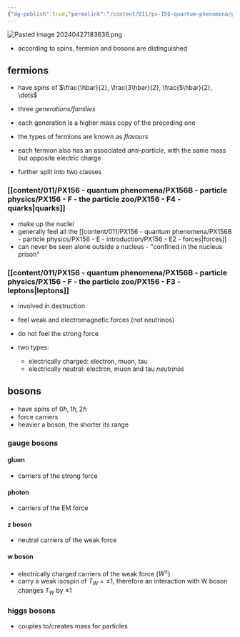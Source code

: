 ```yaml
---
{"dg-publish":true,"permalink":"/content/011/px-156-quantum-phenomena/px-156-b-particle-physics/px-156-f-the-particle-zoo/px-156-f2-categorization/","created":"2024-11-25T10:50:32.000+00:00","updated":"2024-11-26T20:02:48.002+00:00"}
---
```


![Pasted image 20240427183636.png](/img/user/pics/Pasted%20image%2020240427183636.png)

- according to spins, fermion and bosons are distinguished

## fermions
- have spins of $\frac{\hbar}{2}, \frac{3\hbar}{2}, \frac{5\hbar}{2}, \dots$

- three *generations/families*
- each generation is a higher mass copy of the preceding one

- the types of fermions are known as *flavours*

- each fermion also has an associated *anti-particle*, with the same mass but opposite electric charge
- further split into two classes
### [[content/011/PX156 - quantum phenomena/PX156B - particle physics/PX156 - F - the particle zoo/PX156 - F4 - quarks\|quarks]]
- make up the nuclei
- generally feel all the [[content/011/PX156 - quantum phenomena/PX156B - particle physics/PX156 - E - introduction/PX156 - E2 - forces\|forces]]
- can never be seen alone outside a nucleus - "confined in the nucleus prison"
### [[content/011/PX156 - quantum phenomena/PX156B - particle physics/PX156 - F - the particle zoo/PX156 - F3 - leptons\|leptons]]
- involved in destruction
- feel weak and electromagnetic forces (not neutrinos)
- do not feel the strong force

- two types:
	- electrically charged: electron, muon, tau
	- electrically neutral: electron, muon and tau *neutrinos*
## bosons
- have spins of $0\hbar, 1\hbar, 2\hbar$
- force carriers
- heavier a boson, the shorter its range
### gauge bosons
#### gluon
- carriers of the strong force
#### photon
- carriers of the EM force
#### z boson
- neutral carriers of the weak force 
#### w boson
- electrically charged carriers of the weak force ($W^{\pm}$)
- carry a weak isospin of $T_{W}= \pm 1$, therefore an interaction with W boson changes $T_{W}$ by $\pm1$
### higgs bosons
- couples to/creates mass for particles
